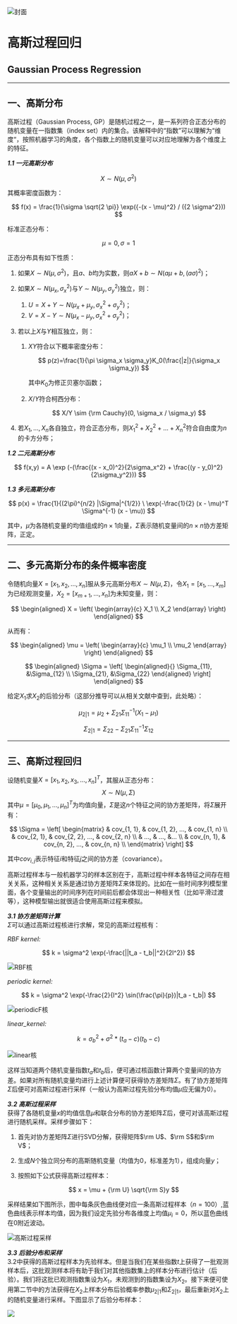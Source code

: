 <script type="text/x-mathjax-config">
    MathJax.Hub.Config({
      tex2jax: {
        skipTags: ['script', 'noscript', 'style', 'textarea', 'pre'],
        inlineMath: [['$','$']]
      }
    });
</script>
<script src="https://cdn.mathjax.org/mathjax/latest/MathJax.js?config=TeX-AMS-MML_HTMLorMML" type="text/javascript"></script>


![封面](img/prior_vs_posterior.png)

# 高斯过程回归
##  Gaussian Process Regression


***
## 一、高斯分布

高斯过程（Gaussian Process, GP）是随机过程之一，是一系列符合正态分布的随机变量在一指数集（index set）内的集合。该解释中的“指数”可以理解为“维度“，按照机器学习的角度，各个指数上的随机变量可以对应地理解为各个维度上的特征。

***1.1 一元高斯分布***  

$$
X \sim N(\mu, \sigma^2)
$$

其概率密度函数为：

$$
f(x) = \frac{1}{\sigma \sqrt{2 \pi}} \exp({-(x - \mu)^2} / ({2 \sigma^2}))
$$

标准正态分布：

$$
\mu = 0, \sigma = 1
$$

正态分布具有如下性质：

1. 如果$X \sim N(\mu, \sigma^2)$，且$a$、$b$均为实数，则$aX + b \sim N(a \mu + b, (a \sigma)^2)$；

2. 如果$X \sim N(\mu_x, \sigma_x^2)$与$Y \sim N(\mu_y, \sigma_y^2)$独立，则：

   1. $U = X + Y \sim N(\mu_x + \mu_y, \sigma_x^2 + \sigma_y^2)$；
   2. $V = X - Y \sim N(\mu_x - \mu_y, \sigma_x^2 + \sigma_y^2)$；

3. 若以上$X$与$Y$相互独立，则：

   1. $XY$符合以下概率密度分布：

      $$
      p(z)=\frac{1}{\pi \sigma_x \sigma_y}K_0(\frac{|z|}{\sigma_x \sigma_y})
      $$

      其中$K_0$为修正贝塞尔函数；

   2. $X/Y$符合柯西分布：

      $$
      X/Y \sim {\rm Cauchy}(0, \sigma_x / \sigma_y)
      $$

4. 若$X_1, ..., X_n$各自独立，符合正态分布，则$X_1^2 + X_2^2 + ... + X_n^2$符合自由度为$n$的卡方分布；


***1.2 二元高斯分布***

$$
f(x,y) = A \exp (-(\frac{(x - x_0)^2}{2\sigma_x^2} + \frac{(y - y_0)^2}{2\sigma_y^2}))
$$

***1.3 多元高斯分布***

$$
p(x) = \frac{1}{(2\pi)^{n/2} |\Sigma|^{1/2}} \ \exp(-\frac{1}{2} (x - \mu)^T \Sigma^{-1} (x - \mu))
$$

其中，$\mu$为各随机变量的均值组成的$n \times 1$向量，$\Sigma$表示随机变量间的$n \times n$协方差矩阵，正定。


***
## 二、多元高斯分布的条件概率密度

令随机向量$X = [x_1, x_2, ..., x_n]$服从多元高斯分布$X \sim N(\mu, \Sigma)$，令$X_1 = [x_1, ..., x_m]$为已经观测变量，$X_2 = [x_{m+1}, ..., x_n]$为未知变量，则：

$$
\begin{aligned}
X = \left(
	\begin{array}{c}
	X_1 \\
	X_2
	\end{array}
\right)
\end{aligned}
$$

从而有：

$$
\begin{aligned}
\mu = \left(
	\begin{array}{c}
	\mu_1 \\
	\mu_2
	\end{array}
\right)
\end{aligned}
$$

$$
\begin{aligned}
\Sigma = \left[
	\begin{aligned}{}
	\Sigma_{11}, &\Sigma_{12} \\
	\Sigma_{21}, &\Sigma_{22}
	\end{aligned}
\right]
\end{aligned}
$$

给定$X_1$求$X_2$的后验分布（这部分推导可以从相关文献中查到，此处略）：

$$
\mu_{2|1} = \mu_2 + \Sigma_{21} \Sigma_{11}^{-1}(X_1 - \mu_1)
$$

$$
\Sigma_{2|1} = \Sigma_{22} - \Sigma_{21} \Sigma_{11}^{-1} \Sigma_{12}
$$


***
## 三、高斯过程回归

设随机变量$X = [x_1, x_2, x_3, ..., x_n]^T$，其服从正态分布：
$$
X \sim N(\mu, \Sigma)
$$
其中$\mu = [\mu_0, \mu_1, ..., \mu_n]^T$为均值向量，$\Sigma$是这$n$个特征之间的协方差矩阵，将$\Sigma$展开有：

$$
\Sigma =
\left[
	\begin{matrix}
		& cov_{1, 1}, & cov_{1, 2}, ..., & cov_{1, n} \\
		& cov_{2, 1}, & cov_{2, 2}, ..., & cov_{2, n} \\
		& ..., & ..., &... \\
		& cov_{n, 1}, & cov_{n, 2}, ..., & cov_{n, n} \\
	\end{matrix}
\right]
$$

其中$cov_{i,j}$表示特征$i$和特征$j$之间的协方差（covariance）。

高斯过程样本与一般机器学习的样本区别在于，高斯过程中样本各特征之间存在相关关系，这种相关关系是通过协方差矩阵$\Sigma$来体现的。比如在一些时间序列模型里面，各个变量输出的时间序列在时间前后都会体现出一种相关性（比如平滑过渡等），这种模型输出就很适合使用高斯过程来模拟。


***3.1 协方差矩阵计算***  
$\Sigma$可以通过高斯过程核进行求解，常见的高斯过程核有：

*RBF kernel:*

$$
k = \sigma^2 \exp(-\frac{||t_a - t_b||^2}{2l^2})
$$

![RBF核](img/rbf_kernel.png)

*periodic kernel:*

$$
k = \sigma^2 \exp(-\frac{2}{l^2} \sin(\frac{\pi}{p})|t_a - t_b|)
$$

![periodicF核](img/periodic_kernel.png)

*linear_kernel:*

$$
k = \sigma_b^2 + \sigma^2 * (t_a - c)(t_b - c)
$$

![linear核](img/linear_kernel.png)

这样当知道两个随机变量指数$t_a$和$t_b$后，便可通过核函数计算两个变量间的协方差。如果对所有随机变量均进行上述计算便可获得协方差矩阵$\Sigma$。有了协方差矩阵$\Sigma$后便可对高斯过程进行采样（一般认为高斯过程先验分布均值$\mu$应无偏为0）。



***3.2 高斯过程采样***  
获得了各随机变量$x$的均值信息$\mu$和联合分布的协方差矩阵$\Sigma$后，便可对该高斯过程进行随机采样。采样步骤如下：

1. 首先对协方差矩阵$\Sigma$进行SVD分解，获得矩阵$\rm U$、$\rm S$和$\rm V$；

2. 生成$N$个独立同分布的高斯随机变量（均值为0，标准差为1），组成向量$y$；

3. 按照如下公式获得高斯过程样本：

   $$
   x = \mu + {\rm U} \sqrt{\rm S}y
   $$

采样结果如下图所示，图中每条灰色曲线便对应一条高斯过程样本（$n=100$）,蓝色曲线表示样本均值，因为我们设定先验分布各维度上均值$\mu_i=0$，所以蓝色曲线在0附近波动。

![高斯过程采样](img/gaussian_process_samples.png)


***3.3 后验分布和采样***  
3.2中获得的高斯过程样本为先验样本。但是当我们在某些指数$t$上获得了一批观测样本后，这批观测样本将有助于我们对其他指数集上的样本分布进行估计（后验）。我们将这批已观测指数集设为$X_1$，未观测到的指数集设为$X_2$。接下来便可使用第二节中的方法获得在$X_2$上样本分布后验概率参数$\mu_{2|1}$和$\Sigma_{2|1}$，最后重新对$X_2$上的随机变量进行采样。下图显示了后验分布样本：

![](img/posterior.png)
